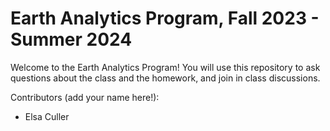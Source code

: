 # Earth Analytics Program, Fall 2023 - Summer 2024

Welcome to the Earth Analytics Program! You will use this repository to ask questions about the class and the homework, and join in class discussions.

Contributors (add your name here!):
  * Elsa Culler
